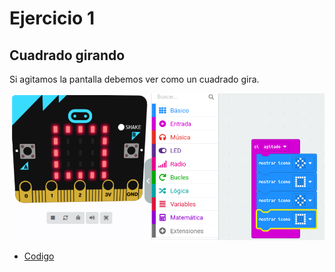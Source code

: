 # Ejercicio 1

## Cuadrado girando

Si agitamos la pantalla debemos ver como un cuadrado gira.

![actividad1](/imagenes/modulo2_actividad1.png)

- [Codigo](/archivos/microbit-Modulo2_Actividad1.hex)
